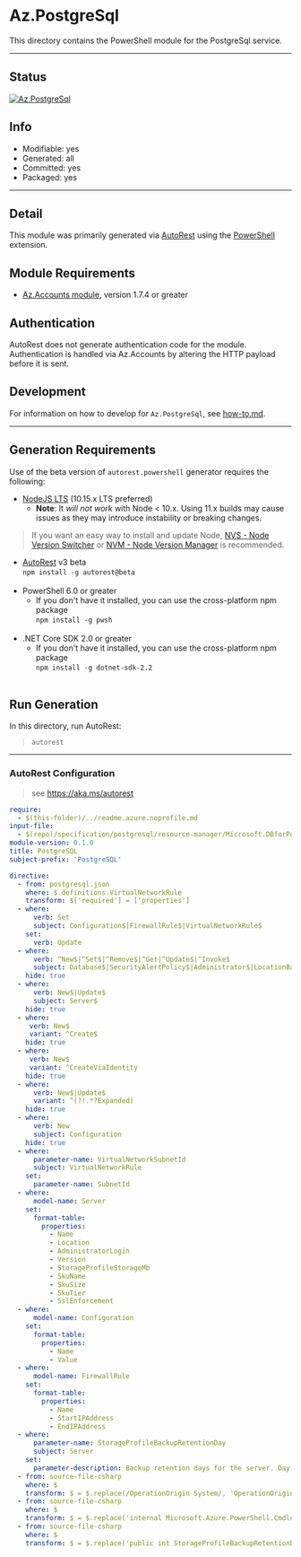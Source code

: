 <!-- region Generated -->
# Az.PostgreSql
This directory contains the PowerShell module for the PostgreSql service.

---
## Status
[![Az.PostgreSql](https://img.shields.io/powershellgallery/v/Az.PostgreSql.svg?style=flat-square&label=Az.PostgreSql "Az.PostgreSql")](https://www.powershellgallery.com/packages/Az.PostgreSql/)

## Info
- Modifiable: yes
- Generated: all
- Committed: yes
- Packaged: yes

---
## Detail
This module was primarily generated via [AutoRest](https://github.com/Azure/autorest) using the [PowerShell](https://github.com/Azure/autorest.powershell) extension.

## Module Requirements
- [Az.Accounts module](https://www.powershellgallery.com/packages/Az.Accounts/), version 1.7.4 or greater

## Authentication
AutoRest does not generate authentication code for the module. Authentication is handled via Az.Accounts by altering the HTTP payload before it is sent.

## Development
For information on how to develop for `Az.PostgreSql`, see [how-to.md](how-to.md).
<!-- endregion -->

---
## Generation Requirements
Use of the beta version of `autorest.powershell` generator requires the following:
- [NodeJS LTS](https://nodejs.org) (10.15.x LTS preferred)
  - **Note**: It *will not work* with Node < 10.x. Using 11.x builds may cause issues as they may introduce instability or breaking changes.
> If you want an easy way to install and update Node, [NVS - Node Version Switcher](../nodejs/installing-via-nvs.md) or [NVM - Node Version Manager](../nodejs/installing-via-nvm.md) is recommended.
- [AutoRest](https://aka.ms/autorest) v3 beta <br>`npm install -g autorest@beta`<br>&nbsp;
- PowerShell 6.0 or greater
  - If you don't have it installed, you can use the cross-platform npm package <br>`npm install -g pwsh`<br>&nbsp;
- .NET Core SDK 2.0 or greater
  - If you don't have it installed, you can use the cross-platform npm package <br>`npm install -g dotnet-sdk-2.2`<br>&nbsp;

## Run Generation
In this directory, run AutoRest:
> `autorest`

---
### AutoRest Configuration
> see https://aka.ms/autorest

``` yaml
require:
  - $(this-folder)/../readme.azure.noprofile.md
input-file:
  - $(repo)/specification/postgresql/resource-manager/Microsoft.DBforPostgreSQL/stable/2017-12-01/postgresql.json
module-version: 0.1.0
title: PostgreSQL 
subject-prefix: 'PostgreSQL'

directive:
  - from: postgresql.json
    where: $.definitions.VirtualNetworkRule
    transform: $['required'] = ['properties']
  - where:
      verb: Set
      subject: Configuration$|FirewallRule$|VirtualNetworkRule$
    set:
      verb: Update
  - where:
      verb: ^New$|^Set$|^Remove$|^Get|^Update$|^Invoke$
      subject: Database$|SecurityAlertPolicy$|Administrator$|LocationBasedPerformanceTier$|LogFile$|ExecuteCheckNameAvailability$
    hide: true
  - where:
      verb: New$|Update$
      subject: Server$
    hide: true
  - where:
     verb: New$
     variant: ^Create$
    hide: true
  - where:
     verb: New$
     variant: ^CreateViaIdentity
    hide: true
  - where:
      verb: New$|Update$
      variant: ^(?!.*?Expanded)
    hide: true
  - where:
      verb: New
      subject: Configuration
    hide: true
  - where:
      parameter-name: VirtualNetworkSubnetId
      subject: VirtualNetworkRule
    set:
      parameter-name: SubnetId
  - where:
      model-name: Server
    set:
      format-table:
        properties:
          - Name
          - Location
          - AdministratorLogin
          - Version
          - StorageProfileStorageMb
          - SkuName
          - SkuSize
          - SkuTier
          - SslEnforcement
  - where:
      model-name: Configuration
    set:
      format-table:
        properties:
          - Name
          - Value
  - where:
      model-name: FirewallRule
    set:
      format-table:
        properties:
          - Name
          - StartIPAddress
          - EndIPAddress
  - where:
      parameter-name: StorageProfileBackupRetentionDay
      subject: Server
    set:
      parameter-description: Backup retention days for the server. Day count is between 7 and 35.
  - from: source-file-csharp
    where: $
    transform: $ = $.replace(/OperationOrigin System/, 'OperationOrigin System1');
  - from: source-file-csharp
    where: $
    transform: $ = $.replace('internal Microsoft.Azure.PowerShell.Cmdlets.PostgreSql.Models.Api20171201.IServerPropertiesForCreate Property', 'public Microsoft.Azure.PowerShell.Cmdlets.PostgreSql.Models.Api20171201.IServerPropertiesForCreate Property');
  - from: source-file-csharp
    where: $
    transform: $ = $.replace('public int StorageProfileBackupRetentionDay', '[System.Management.Automation.ValidateRangeAttribute(7,35)]\n        public int StorageProfileBackupRetentionDay');
